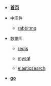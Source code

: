 <!-- docs/_sidebar.md -->

- [**首页**](README "I will do my best")

- <font size=2>中间件</font>

    - [rabbitmq](middleware/rabbitmq)

- <font size=2>数据库</font>

    - [redis](databases/redis)

    - [mysql](databases/mysql)

    - [elasticsearch](databases/elasticsearch)

- [**go**](golang/golang)


